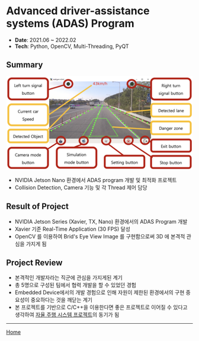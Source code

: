 # Advanced driver-assistance systems (ADAS) Program
- **Date**: 2021.06 ~ 2022.02   
- **Tech**: Python, OpenCV, Multi-Threading, PyQT

## Summary
![fig:ADAS](./images/ADAS.png)      
- NVIDIA Jetson Nano 환경에서 ADAS program 개발 및 최적화 프로젝트
- Collision Detection, Camera 기능 및 각 Thread 제어 담당

## Result of Project 
- NVIDIA Jetson Series (Xavier, TX, Nano) 환경에서의 ADAS Program 개발 
- Xavier 기준 Real-Time Application (30 FPS) 달성
- OpenCV 를 이용하여 Brid's Eye View Image 를 구현함으로써 3D 에 본격적 관심을 가지게 됨

## Project Review
- 본격적인 개발자라는 직군에 관심을 가지게된 계기 
- 총 5명으로 구성된 팀에서 협력 개발을 할 수 있었던 경험
- Embedded Device에서의 개발 경험으로 인해 자원이 제한된 환경에서의 구현 중요성이 중요하다는 것을 깨닫는 계기
- 본 프로젝트를 기반으로 C/C++을 이용한다면 좋은 프로젝트로 이어질 수 있다고 생각하여 [자율 주행 시스템 프로젝트](../AutoDog/AutoDog.md)의 동기가 됨

---
[Home](../README.md)